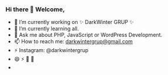 ### Hi there 👋 Welcome,

- 🔭 I’m currently working on ✨ DarkWinter GRUP ✨
- 🌱 I’m currently learning all.
- 💬 Ask me about PHP, JavaScript or WordPress Development.
- 📫 How to reach me: darkwintergrup@gmail.com
- ⚡ Instagram: @darkwintergrup
- 😄 ⚡ 👯 🤔
- <i class="ri-instagram-line"></i>
